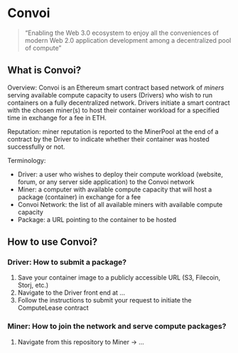 # Convoi
    
>“Enabling the Web 3.0 ecosystem to enjoy all the conveniences of modern Web 2.0 application development among a decentralized pool of compute”

## What is Convoi?
Overview: Convoi is an Ethereum smart contract based network of *miners* serving available compute capacity to users (Drivers) who wish to run containers on a fully decentralized network. Drivers initiate a smart contract with the chosen miner(s) to host their container workload for a specified time in exchange for a fee in ETH.  
  
Reputation: miner reputation is reported to the MinerPool at the end of a contract by the Driver to indicate whether their container was hosted successfully or not.  
  
Terminology:  
* Driver: a user who wishes to deploy their compute workload (website, forum, or any server side application) to the Convoi network
* Miner: a computer with available compute capacity that will host a package (container) in exchange for a fee
* Convoi Network: the list of all available miners with available compute capacity
* Package: a URL pointing to the container to be hosted  
  
## How to use Convoi?

### Driver: How to submit a package?
1. Save your container image to a publicly accessible URL (S3, Filecoin, Storj, etc.)
2. Navigate to the Driver front end at ...
3. Follow the instructions to submit your request to initiate the ComputeLease contract

### Miner: How to join the network and serve compute packages?
1. Navigate from this repository to Miner -> ...


